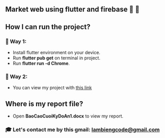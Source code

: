 ## Market web using flutter and firebase :tada: :tada:

## How I can run the project?

### :rocket: Way 1:

- Install flutter environment on your device.
- Run **flutter pub get** on terminal in project.
- Run **flutter run -d Chrome**.

### :rocket: Way 2:

- You can view my project with [this link](https://mylife-5ce69.web.app/#/)

## Where is my report file?

- Open **BaoCaoCuoiKyDoAn1.docx** to view my report.

### :mortar_board: Let's contact me by this gmail: lambiengcode@gmail.com
